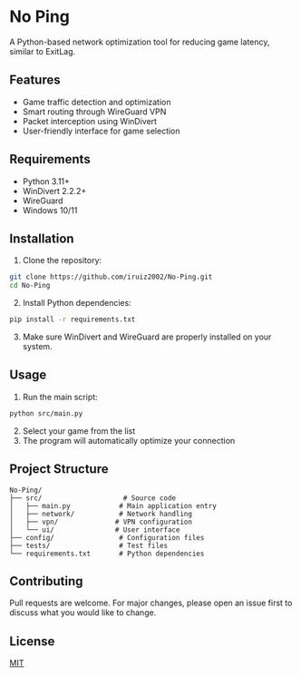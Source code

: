 # No Ping

A Python-based network optimization tool for reducing game latency, similar to ExitLag.

## Features

- Game traffic detection and optimization
- Smart routing through WireGuard VPN
- Packet interception using WinDivert
- User-friendly interface for game selection

## Requirements

- Python 3.11+
- WinDivert 2.2.2+
- WireGuard
- Windows 10/11

## Installation

1. Clone the repository:
```bash
git clone https://github.com/iruiz2002/No-Ping.git
cd No-Ping
```

2. Install Python dependencies:
```bash
pip install -r requirements.txt
```

3. Make sure WinDivert and WireGuard are properly installed on your system.

## Usage

1. Run the main script:
```bash
python src/main.py
```

2. Select your game from the list
3. The program will automatically optimize your connection

## Project Structure

```
No-Ping/
├── src/                    # Source code
│   ├── main.py            # Main application entry
│   ├── network/           # Network handling
│   ├── vpn/              # VPN configuration
│   └── ui/               # User interface
├── config/                # Configuration files
├── tests/                 # Test files
└── requirements.txt       # Python dependencies
```

## Contributing

Pull requests are welcome. For major changes, please open an issue first to discuss what you would like to change.

## License

[MIT](https://choosealicense.com/licenses/mit/) 